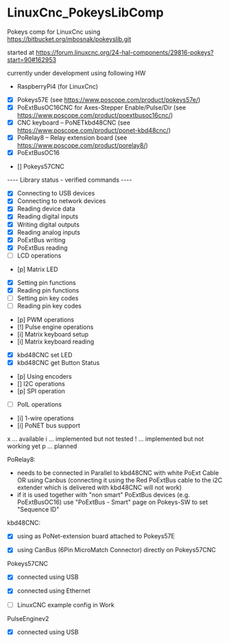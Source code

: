 # LinuxCnc_PokeysLibComp
Pokeys comp for LinuxCnc using https://bitbucket.org/mbosnak/pokeyslib.git

started at 
https://forum.linuxcnc.org/24-hal-components/29816-pokeys?start=90#162953

currently under development using following HW
- RaspberryPi4 (for LinuxCnc)
- [x] Pokeys57E (see https://www.poscope.com/product/pokeys57e/)
- [x] PoExtBusOC16CNC for Axes-Stepper Enable/Pulse/Dir (see https://www.poscope.com/product/poextbusoc16cnc/)
- [x] CNC keyboard – PoNETkbd48CNC (see https://www.poscope.com/product/ponet-kbd48cnc/)
- [x] PoRelay8 – Relay extension board (see https://www.poscope.com/product/porelay8/) 
- [x] PoExtBusOC16
- [] Pokeys57CNC 

---- Library status - verified commands ----

- [x] Connecting to USB devices
- [x] Connecting to network devices
- [x] Reading device data
- [x] Reading digital inputs
- [x] Writing digital outputs
- [x] Reading analog inputs
- [x] PoExtBus writing
- [x] PoExtBus reading
- [ ] LCD operations
- [p] Matrix LED
- [x] Setting pin functions
- [x] Reading pin functions
- [ ] Setting pin key codes
- [ ] Reading pin key codes
- [p] PWM operations
- [!] Pulse engine operations
- [i] Matrix keyboard setup
- [i] Matrix keyboard reading
- [x] kbd48CNC set LED
- [x] kbd48CNC get Button Status
- [p] Using encoders
- [] I2C operations
- [p] SPI operation
- [ ] PoIL operations
- [i] 1-wire operations
- [i] PoNET bus support

x ... available
i ... implemented but not tested
! ... implemented but not working yet
p ... planned


PoRelay8:
- needs to be connected in Parallel to kbd48CNC with white PoExt Cable OR using Canbus (connecting it using the Red PoExtBus cable to the i2C extender which is delivered with kbd48CNC will not work)
- if it is used together with "non smart" PoExtBus devices (e.g. PoExtBusOC16) use "PoExtBus - Smart" page on Pokeys-SW to set "Sequence ID"

kbd48CNC:
- [x] using as PoNet-extension buard attached to Pokeys57E
- [x] using CanBus (6Pin MicroMatch Connector) directly on Pokeys57CNC


Pokeys57CNC
- [x] connected using USB
- [x] connected using Ethernet
- [ ] LinuxCNC example config in Work


PulseEnginev2
- [x] connected using USB